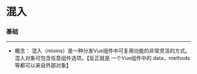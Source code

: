 # 混入

### 基础
---
* 概念： 混入（mixins）是一种分发Vue组件中可复用功能的非常灵活的方式。混入对象可包含任意组件选项。【反正就是 一个Vue组件中的 data，methods 等都可以来自外部对象】